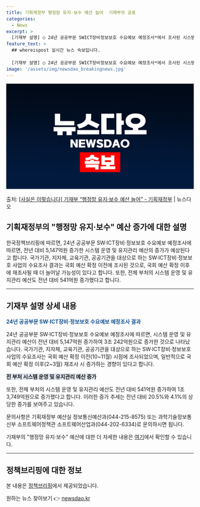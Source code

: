 ```yaml
---
title: 기획재정부 행정망 유지·보수 예산 늘어  기재부의 공표
categories:
  - News
excerpt: >
  [기재부 설명] ○ 24년 공공부문 SWICT장비정보보호 수요예보 예정조사*에서 조사된 시스템 운영 및 유지…
feature_text: >
  ## whereispost 실시간 뉴스 속보입니다.

  [기재부 설명] ○ 24년 공공부문 SWICT장비정보보호 수요예보 예정조사*에서 조사된 시스템 운영 및 유지…
image: '/assets/img/newsdao_breakingnews.jpg'
---
```


![뉴스다오 속보](/assets/img/newsdao_breakingnews.jpg)

<p>출처: <a href="https://newsdao.kr/3018" rel="dofollow">[사실은 이렇습니다] 기재부 “행정망 유지·보수 예산 늘어” - 기획재정부</a> | 뉴스다오</p>

<h2>기획재정부의 "행정망 유지·보수" 예산 증가에 대한 설명</h2>

<p data-ke-size="size16">한국정책브리핑에 따르면, 24년 공공부문 SW·ICT장비·정보보호 수요예보 예정조사에 따르면, 전년 대비 5,147억원 증가한 시스템 운영 및 유지관리 예산의 증가가 예상된다고 합니다. 국가기관, 지자체, 교육기관, 공공기관을 대상으로 하는 SW·ICT장비·정보보호 사업의 수요조사 결과는 국회 예산 확정 이전에 조사된 것으로, 국회 예산 확정 이후에 재조사될 때 더 늘어날 가능성이 있다고 합니다. 또한, 전체 부처의 시스템 운영 및 유지관리 예산도 전년 대비 541억원 증가했다고 합니다.</p>

<hr>

<h2 data-ke-size="size26">기재부 설명 상세 내용</h2>

<b><span style="color: #1a5490;">24년 공공부문 SW·ICT장비·정보보호 수요예보 예정조사 결과</span></b>
<p data-ke-size="size16">24년 공공부문 SW·ICT장비·정보보호 수요예보 예정조사에 따르면, 시스템 운영 및 유지관리 예산이 전년 대비 5,147억원 증가하여 3조 242억원으로 증가한 것으로 나타났습니다. 국가기관, 지자체, 교육기관, 공공기관을 대상으로 하는 SW·ICT장비·정보보호 사업의 수요조사는 국회 예산 확정 이전(10~11월) 시점에 조사되었으며, 일반적으로 국회 예산 확정 이후(2~3월) 재조사 시 증가하는 경향이 있다고 합니다.</p>

<b><span style="background-color: #21538527;">전 부처 시스템 운영 및 유지관리 예산 증가</span></b>
<p data-ke-size="size16">또한, 전체 부처의 시스템 운영 및 유지관리 예산도 전년 대비 541억원 증가하여 1조 3,749억원으로 증가했다고 합니다. 이러한 증가 추세는 전년 대비 20.5%와 4.1%의 상당한 증가를 보여주고 있습니다.</p>

<p data-ke-size="size16">문의사항은 기획재정부 예산실 정보통신예산과(044-215-8575) 또는 과학기술정보통신부 소프트웨어정책관 소프트웨어산업과(044-202-6334)로 문의하시면 됩니다.</p>

<p data-ke-size="size16">기재부의 "행정망 유지·보수" 예산에 대한 더 자세한 내용은 <a href="https://newsdao.kr/3018">여기</a>에서 확인할 수 있습니다.</p>

<hr>

<h2 data-ke-size="size26">정책브리핑에 대한 정보</h2>
<p data-ke-size="size16">본 내용은 <a href="https://www.korea.kr">정책브리핑</a>에서 제공되었습니다.</p>
 

원하는 뉴스 찾아보기 👉 <a href="https://newsdao.kr" rel="dofollow">newsdao.kr</a>


